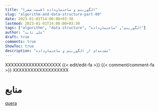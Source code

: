 ```yaml
---
title: "الگوریتم و ساختمان‌داده (قسمت صفر)"
slug: "algorithm-and-data-structure-part-00"
date: 2023-01-01T14:00:00+03:30
lastmod: 2023-01-01T14:00:00+03:30
tags: ["algorithm", "data structure", "الگوریتم", "ساختمان‌داده"]
author: "علی ثابت"
draft: true
comments: true
ShowToc: true
description: "مقدمه‌ای از الگوریتم و ساختمان‌داده"
---
```

XXXXXXXXXXXXXXXXXXX
{{< edit/edit-fa >}}
{{< comment/comment-fa >}}
XXXXXXXXXXXXXXXXXXX
# منابع
[quera](https://quera.org/)